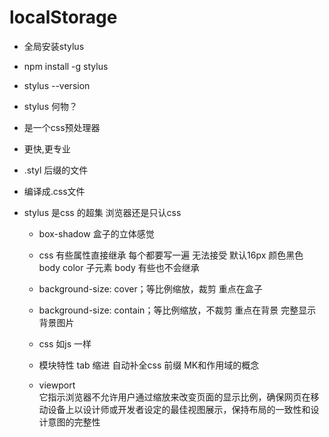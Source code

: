 # localStorage

- 全局安装stylus
 - npm install  -g stylus
 - stylus --version
 - stylus 何物？
  - 是一个css预处理器
  - 更快,更专业
  - .styl 后缀的文件
  - 编译成.css文件

  - stylus 是css 的超集
     浏览器还是只认css
     - box-shadow 盒子的立体感觉
    - css 有些属性直接继承
    每个都要写一遍 无法接受
    默认16px 颜色黑色
    body color 子元素 body 
    有些也不会继承

    - background-size: cover；等比例缩放，裁剪   重点在盒子
    - background-size: contain；等比例缩放，不裁剪 重点在背景 完整显示背景图片

    - css 如js 一样
    - 模块特性
    tab 缩进 自动补全css 前缀
    MK和作用域的概念

    - viewport  
它指示浏览器不允许用户通过缩放来改变页面的显示比例，确保网页在移动设备上以设计师或开发者设定的最佳视图展示，保持布局的一致性和设计意图的完整性
